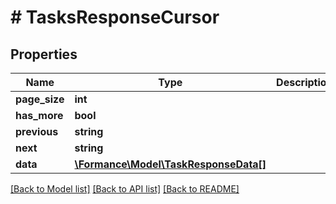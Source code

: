 # # TasksResponseCursor

## Properties

Name | Type | Description | Notes
------------ | ------------- | ------------- | -------------
**page_size** | **int** |  |
**has_more** | **bool** |  |
**previous** | **string** |  | [optional]
**next** | **string** |  | [optional]
**data** | [**\Formance\Model\TaskResponseData[]**](TaskResponseData.md) |  |

[[Back to Model list]](../../README.md#models) [[Back to API list]](../../README.md#endpoints) [[Back to README]](../../README.md)
